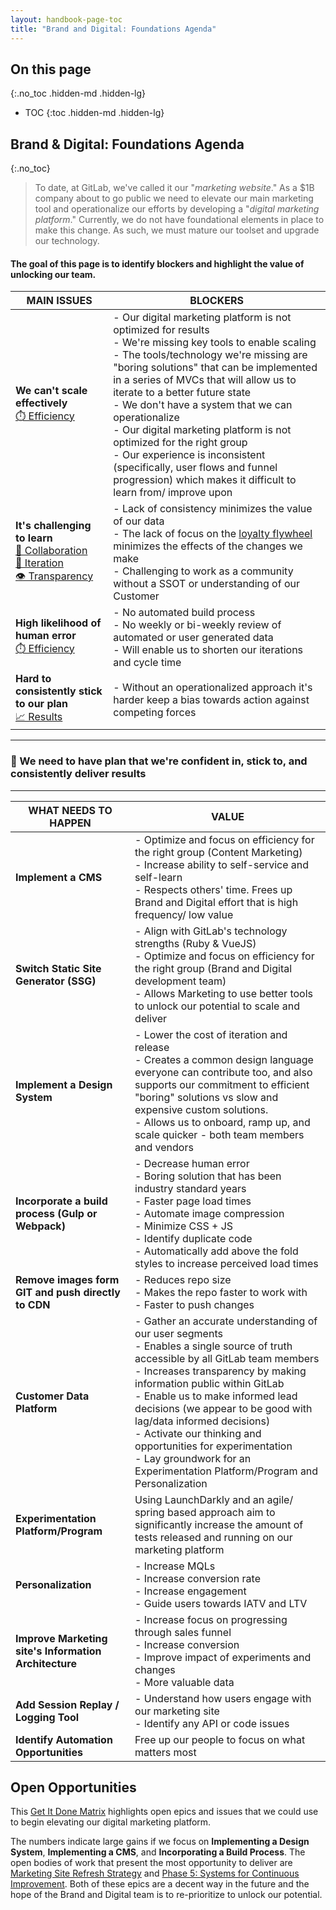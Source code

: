 ```yaml
---
layout: handbook-page-toc
title: "Brand and Digital: Foundations Agenda"
---
```


## On this page
{:.no_toc .hidden-md .hidden-lg}

- TOC
{:toc .hidden-md .hidden-lg}

## Brand & Digital: Foundations Agenda
{:.no_toc}

> To date, at GitLab, we've called it our "_marketing website_." As a $1B company about to go public we need to elevate our main marketing tool and operationalize our efforts by developing a "_digital marketing platform_." Currently, we do not have foundational elements in place to make this change. As such, we must mature our toolset and upgrade our technology. 

#### The goal of this page is to identify blockers and highlight the value of unlocking our team.

| MAIN ISSUES                                                                                                                                                                                                                                                       | BLOCKERS                                                                                                                                                                                                                                                                                                                                                                                                                                                                                                                                                          |
| ----------------------------------------------------------------------------------------------------------------------------------------------------------------------------------------------------------------------------------------------------------------- | ----------------------------------------------------------------------------------------------------------------------------------------------------------------------------------------------------------------------------------------------------------------------------------------------------------------------------------------------------------------------------------------------------------------------------------------------------------------------------------------------------------------------------------------------------------------- |
| **We can't scale effectively**<br>[⏱️ Efficiency](/handbook/values/#efficiency)                                                                                                                                                           | - Our digital marketing platform is not optimized for results<br>- We're missing key tools to enable scaling<br>    - The tools/technology we're missing are "boring solutions" that can be implemented in a series of MVCs that will allow us to iterate to a better future state<br>- We don't have a system that we can operationalize<br>    - Our digital marketing platform is not optimized for the right group<br>- Our experience is inconsistent (specifically, user flows and funnel progression) which makes it difficult to learn from/ improve upon |
| **It's challenging to learn**<br>[🤝 Collaboration](/handbook/values/#collaboration)<br>[👣 Iteration](/handbook/values/#iteration)<br>[👁️ Transparency](/handbook/values/#transparency) | - Lack of consistency minimizes the value of our data<br>- The lack of focus on the [loyalty flywheel](https://unity.trustradius.com/wp-content/uploads/hubspot-flywheel-inbound-method-lifecycles-1024x1024.png) minimizes the effects of the changes we make<br>- Challenging to work as a community without a SSOT or understanding of our Customer                                                                                                                                                                                                            |
| **High likelihood of human error**<br>[⏱️ Efficiency](/handbook/values/#efficiency)                                                                                                                                                       | - No automated build process<br>- No weekly or bi-weekly review of automated or user generated data<br>- Will enable us to shorten our iterations and cycle time                                                                                                                                                                                                                                                                                                                                                                                                  |
| **Hard to consistently stick to our plan**<br>[📈 Results](/handbook/values/#results)                                                                                                                                                     | - Without an operationalized approach it's harder keep a bias towards action against competing forces                                                                                                                                                                                                                                                                                                                                                                                                                                                             |


---

### 🎯 We need to have plan that we're confident in, stick to, and consistently deliver results

---

| WHAT NEEDS TO HAPPEN                                  | VALUE                                                                                                                                                                                                                                                                                                                                                                                                                                                              |
| ----------------------------------------------------- | ------------------------------------------------------------------------------------------------------------------------------------------------------------------------------------------------------------------------------------------------------------------------------------------------------------------------------------------------------------------------------------------------------------------------------------------------------------------ |
| **Implement a CMS**                                   | - Optimize and focus on efficiency for the right group (Content Marketing)<br>    - Increase ability to self-service and self-learn<br>    - Respects others' time. Frees up Brand and Digital effort that is high frequency/ low value                                                                                                                                                                                                                            |
| **Switch Static Site Generator (SSG)**                | - Align with GitLab's technology strengths (Ruby & VueJS)<br>    - Optimize and focus on efficiency for the right group (Brand and Digital development team)<br>    - Allows Marketing to use better tools to unlock our potential to scale and deliver                                                                                                                                                                                                            |
| **Implement a Design System**                         | - Lower the cost of iteration and release<br>    - Creates a common design language everyone can contribute too, and also supports our commitment to efficient "boring" solutions vs slow and expensive custom solutions.<br>    - Allows us to onboard, ramp up, and scale quicker - both team members and vendors                                                                                                                                                |
| **Incorporate a build process (Gulp or Webpack)**     | - Decrease human error<br>    - Boring solution that has been industry standard years<br>    - Faster page load times<br>        - Automate image compression<br>        - Minimize CSS + JS<br>        - Identify duplicate code<br>        - Automatically add above the fold styles to increase perceived load times                                                                                                                                            |
| **Remove images form GIT and push directly to CDN**   | - Reduces repo size<br>    - Makes the repo faster to work with<br>    - Faster to push changes                                                                                                                                                                                                                                                                                                                                                                    |
| **Customer Data Platform**                            | - Gather an accurate understanding of our user segments<br>- Enables a single source of truth accessible by all GitLab team members<br>- Increases transparency by making information public within GitLab<br>- Enable us to make informed lead decisions (we appear to be good with lag/data informed decisions)<br>- Activate our thinking and opportunities for experimentation<br>- Lay groundwork for an Experimentation Platform/Program and Personalization |
| **Experimentation Platform/Program**                  | Using LaunchDarkly and an agile/ spring based approach aim to significantly increase the amount of tests released and running on our marketing platform                                                                                                                                                                                                                                                                                                            |
| **Personalization**                                   | - Increase MQLs<br>- Increase conversion rate<br>- Increase engagement<br>- Guide users towards IATV and LTV                                                                                                                                                                                                                                                                                                                                                       |
| **Improve Marketing site's Information Architecture** | - Increase focus on progressing through sales funnel<br>- Increase conversion<br>- Improve impact of experiments and changes<br>- More valuable data                                                                                                                                                                                                                                                                                                               |
| **Add Session Replay / Logging Tool**                 | - Understand how users engage with our marketing site<br>- Identify any API or code issues                                                                                                                                                                                                                                                                                                                                                                         |
| **Identify Automation Opportunities**                 | Free up our people to focus on what matters most                                                                                                                                                                                                                                                                                                                                                                                                                   |

## Open Opportunities
This [Get It Done Matrix](https://docs.google.com/spreadsheets/d/1G809pSClwbGCMaEJdzz_MHykVBOlPV3XYFi-IhU02Oo/edit#gid=0) highlights open epics and issues that we could use to begin elevating our digital marketing platform.

The numbers indicate large gains if we focus on **Implementing a Design System**, **Implementing a CMS**, and **Incorporating a Build Process**. The open bodies of work that present the most opportunity to deliver are [Marketing Site Refresh Strategy](https://gitlab.com/groups/gitlab-com/marketing/growth-marketing/-/epics/32#note_384150218) and [Phase 5: Systems for Continuous Improvement](https://gitlab.com/groups/gitlab-com/marketing/growth-marketing/-/epics/55#note_381002507). Both of these epics are a decent way in the future and the hope of the Brand and Digital team is to re-prioritize to unlock our potential.